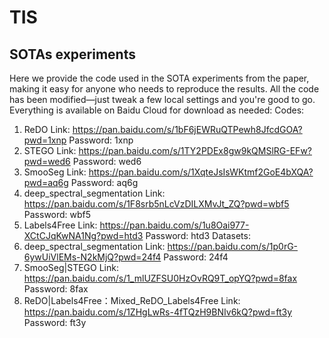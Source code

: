# TIS




## SOTAs experiments
Here we provide the code used in the SOTA experiments from the paper, making it easy for anyone who needs to reproduce the results. All the code has been modified—just tweak a few local settings and you're good to go. Everything is available on Baidu Cloud for download as needed:
Codes:
1. ReDO
Link: https://pan.baidu.com/s/1bF6jEWRuQTPewh8JfcdGOA?pwd=1xnp Password: 1xnp
2. STEGO
Link: https://pan.baidu.com/s/1TY2PDEx8gw9kQMSlRG-EFw?pwd=wed6 Password: wed6 
3. SmooSeg
Link: https://pan.baidu.com/s/1XqteJsIsWKtmf2GoE4bXQA?pwd=aq6g Password: aq6g
4. deep_spectral_segmentation
Link: https://pan.baidu.com/s/1F8srb5nLcVzDILXMvJt_ZQ?pwd=wbf5 Password: wbf5
5. Labels4Free
Link: https://pan.baidu.com/s/1u8Oai977-XCtCJqKwNA1Ng?pwd=htd3 Password: htd3
Datasets:
1. deep_spectral_segmentation
Link: https://pan.baidu.com/s/1p0rG-6ywUiVlEMs-N2kMjQ?pwd=24f4 Password: 24f4
2. SmooSeg|STEGO
Link: https://pan.baidu.com/s/1_mlUZFSU0HzOvRQ9T_opYQ?pwd=8fax Password: 8fax 
3. ReDO|Labels4Free：Mixed_ReDO_Labels4Free
Link: https://pan.baidu.com/s/1ZHgLwRs-4fTQzH9BNIv6kQ?pwd=ft3y Password: ft3y 
